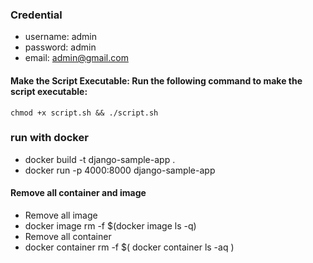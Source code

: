 ### Credential 
- username: admin
- password: admin
- email: admin@gmail.com

#### Make the Script Executable: Run the following command to make the script executable:

    chmod +x script.sh && ./script.sh

### run with docker
- docker build -t django-sample-app .
- docker run -p 4000:8000 django-sample-app

#### Remove all container and image
- Remove all image
- docker image rm -f $(docker image ls -q)
- Remove all container
- docker container rm -f $( docker container ls -aq )
